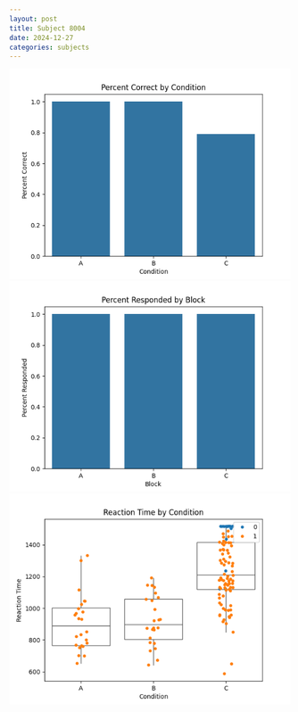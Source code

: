 ```yaml
---
layout: post
title: Subject 8004
date: 2024-12-27
categories: subjects
---
```


![](data/8004/run-9/8004_ATS_percent_correct.png)
![](data/8004/run-9/8004_ATS_percent_responded.png)
![](data/8004/run-9/8004_ATS_rt.png)
